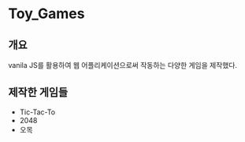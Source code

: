 # Toy_Games
## 개요
vanila JS를 활용하여 웹 어플리케이션으로써 작동하는 다양한 게임을 제작했다.



## 제작한 게임들

- Tic-Tac-To
- 2048
- 오목

